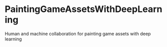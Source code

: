 # PaintingGameAssetsWithDeepLearning
Human and machine collaboration for painting game assets with deep learning

